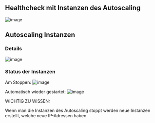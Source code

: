 ## Healthcheck mit Instanzen des Autoscaling
![image](https://github.com/user-attachments/assets/04de59cf-930f-44b7-b3e5-7cc534b9f96f)

## Autoscaling Instanzen
### Details
![image](https://github.com/user-attachments/assets/459bcb18-4fae-4e97-807b-6bfe2b3baea3)


### Status der Instanzen
Am Stoppen:
![image](https://github.com/user-attachments/assets/623481cc-ed47-42dd-a6fa-c97dc58d5dd4)

Automatisch wieder gestartet:
![image](https://github.com/user-attachments/assets/d33a0279-a712-4e55-ba5e-9f4d3dbc38de)

WICHTIG ZU WISSEN:

Wenn man die Instanzen des Autoscaling stoppt werden neue Instanzen erstellt, welche neue IP-Adressen haben.

